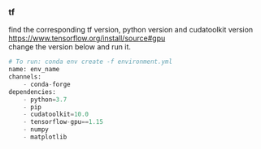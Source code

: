 ### tf  
find the corresponding tf version, python version and cudatoolkit version
https://www.tensorflow.org/install/source#gpu  
change the version below and run it.

```python
# To run: conda env create -f environment.yml
name: env_name
channels:
    - conda-forge
dependencies:
    - python=3.7
    - pip
    - cudatoolkit=10.0
    - tensorflow-gpu==1.15
    - numpy
    - matplotlib
```
